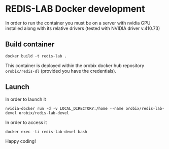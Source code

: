 # REDIS-LAB Docker development

In order to run the container you must be on a server with nvidia GPU installed along with its relative drivers (tested with NVIDIA driver v.410.73)

## Build container

```
docker build -t redis-lab .
```

This container is deployed within the orobix docker hub repository `orobix/redis-dl` (provided you have the credentials).

## Launch
In order to launch it 

`nvidia-docker run -d -v LOCAL_DIRECTORY:/home --name orobix/redis-lab-devel orobix/redis-lab-devel`

In order to access it

`docker exec -ti redis-lab-devel bash`

Happy coding!

